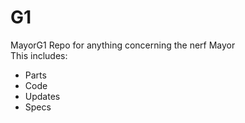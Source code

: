 # G1
MayorG1
Repo for anything concerning the nerf Mayor  
This includes:
* Parts
* Code
* Updates
* Specs
